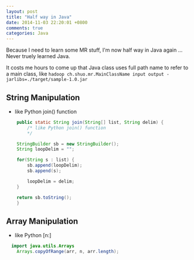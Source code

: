 ```yaml
---
layout: post
title: "Half way in Java"
date: 2014-11-03 22:20:01 +0800
comments: true
categories: Java
---
```


Because I need to learn some MR stuff, I'm now half way in Java again ... Never truely learned Java. 

<!-- more -->

It costs me hours to come up that Java class uses full path name to refer to a main class, like ```hadoop ch.shuo.mr.MainClassName input output -jarlibs=./target/sample-1.0.jar```

## String Manipulation
* like Python join() function
``` java
	public static String join(String[] list, String delim) {
		/* like Python join() function
		*/

    StringBuilder sb = new StringBuilder();
    String loopDelim = "";

    for(String s : list) {
        sb.append(loopDelim);
        sb.append(s);       

        loopDelim = delim;
    }

    return sb.toString();
	}
```

## Array Manipulation
* like Python [n:]
``` java
  import java.utils.Arrays
	Arrays.copyOfRange(arr, n, arr.length);
```